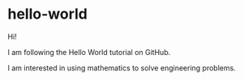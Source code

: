 # hello-world

Hi!

I am following the Hello World tutorial on GitHub.

I am interested in using mathematics to solve engineering problems.
